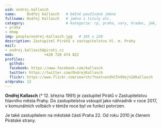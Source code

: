 ```yaml
---
uid: ondrej.kallasch
name:     Ondřej Kallasch  	# běžně používáné jméno
fullname: Ondřej Kallasch  	# jméno s tituly etc.
category:                 	# kategorie: rp, praha, vary, hradec, jmk, senat
- praha
- mhmp
img: people/ondrej-kallasch.jpg   # 165 x 220
description: Zastupitel Pirátů v zastupitelstvu hl. m. Prahy             	# kratký popis, max 160 znaků
mail:
- ondrej.kallasch@pirati.cz
mob:			  +420 720 474 822
profiles:
  github:                 
  facebook: https://www.facebook.com/kallasch
  twitter: https://twitter.com/OndrejKallasch
  flickr: https://www.flickr.com/search/?text=ond%C5%99ej%20kallasch
ordpraha: 13
---
```


**Ondřej Kallasch** (* 12. března 1991) je zastupitel Pirátů v Zastupitelstvu hlavního města Prahy. Do zastupitelstva vstoupil jako náhradník v roce 2017, v komunálních volbách v témže roce byl ve funkci potvrzen.

Je také zastupitelem na městské části Praha 22. Od roku 2010 je členem Pirátské strany. 

